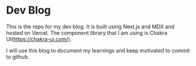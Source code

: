 # Dev Blog

This is the repo for my dev blog. It is built using Next.js and MDX and hosted on Vercel. The component library that I am using is Chakra UI(https://chakra-ui.com/).

I will use this blog to document my learnings and keep motivated to commit to github.
